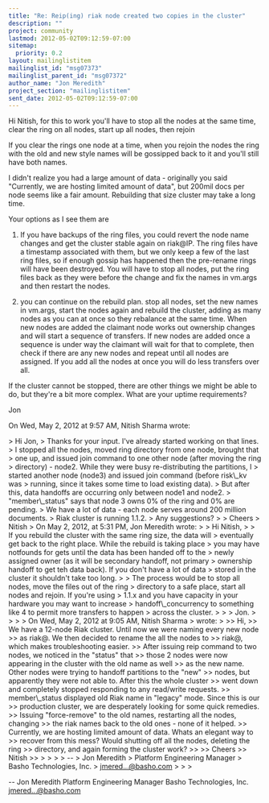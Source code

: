 ```yaml
---
title: "Re: Reip(ing) riak node created two copies in the cluster"
description: ""
project: community
lastmod: 2012-05-02T09:12:59-07:00
sitemap:
  priority: 0.2
layout: mailinglistitem
mailinglist_id: "msg07373"
mailinglist_parent_id: "msg07372"
author_name: "Jon Meredith"
project_section: "mailinglistitem"
sent_date: 2012-05-02T09:12:59-07:00
---
```



Hi Nitish, for this to work you'll have to stop all the nodes at the same
time, clear the ring on all nodes, start up all nodes, then rejoin

If you clear the rings one node at a time, when you rejoin the nodes the
ring with the old and new style names will be gossipped back to it and
you'll still have both names.

I didn't realize you had a large amount of data - originally you
said "Currently, we are hosting limited amount of data", but 200mil docs
per node seems like a fair amount. Rebuilding that size cluster may take a
long time.

Your options as I see them are
 1) If you have backups of the ring files, you could revert the node name
changes and get the cluster stable again on riak@IP. The ring files have a
timestamp associated with them, but we only keep a few of the last ring
files, so if enough gossip has happened then the pre-rename rings will have
been destroyed. You will have to stop all nodes, put the ring files back
as they were before the change and fix the names in vm.args and then
restart the nodes.

 2) you can continue on the rebuild plan. stop all nodes, set the new
names in vm.args, start the nodes again and rebuild the cluster, adding as
many nodes as you can at once so they rebalance at the same time. When new
nodes are added the claimant node works out ownership changes and will
start a sequence of transfers. If new nodes are added once a sequence is
under way the claimant will wait for that to complete, then check if there
are any new nodes and repeat until all nodes are assigned. If you add all
the nodes at once you will do less transfers over all.


If the cluster cannot be stopped, there are other things we might be able
to do, but they're a bit more complex. What are your uptime requirements?

Jon

On Wed, May 2, 2012 at 9:57 AM, Nitish Sharma wrote:

&gt; Hi Jon,
&gt; Thanks for your input. I've already started working on that lines.
&gt; I stopped all the nodes, moved ring directory from one node, brought that
&gt; one up, and issued join command to one other node (after moving the ring
&gt; directory) - node2. While they were busy re-distributing the partitions, I
&gt; started another node (node3) and issued join command (before risk\\_kv was
&gt; running, since it takes some time to load existing data).
&gt; But after this, data handoffs are occurring only between node1 and node2.
&gt; "member\\_status" says that node 3 owns 0% of the ring and 0% are pending.
&gt; We have a lot of data - each node serves around 200 million documents.
&gt; Riak cluster is running 1.1.2.
&gt; Any suggestions?
&gt;
&gt; Cheers
&gt; Nitish
&gt; On May 2, 2012, at 5:31 PM, Jon Meredith wrote:
&gt;
&gt; Hi Nitish,
&gt;
&gt; If you rebuild the cluster with the same ring size, the data will
&gt; eventually get back to the right place. While the rebuild is taking place
&gt; you may have notfounds for gets until the data has been handed off to the
&gt; newly assigned owner (as it will be secondary handoff, not primary
&gt; ownership handoff to get teh data back). If you don't have a lot of data
&gt; stored in the cluster it shouldn't take too long.
&gt;
&gt; The process would be to stop all nodes, move the files out of the ring
&gt; directory to a safe place, start all nodes and rejoin. If you're using
&gt; 1.1.x and you have capacity in your hardware you may want to increase
&gt; handoff\\_concurrency to something like 4 to permit more transfers to happen
&gt; across the cluster.
&gt;
&gt;
&gt; Jon.
&gt;
&gt;
&gt;
&gt; On Wed, May 2, 2012 at 9:05 AM, Nitish Sharma 
&gt; wrote:
&gt;
&gt;&gt; Hi,
&gt;&gt; We have a 12-node Riak cluster. Until now we were naming every new node
&gt;&gt; as riak@. We then decided to rename the all the nodes to
&gt;&gt; riak@, which makes troubleshooting easier.
&gt;&gt; After issuing reip command to two nodes, we noticed in the "status" that
&gt;&gt; those 2 nodes were now appearing in the cluster with the old name as well
&gt;&gt; as the new name. Other nodes were trying to handoff partitions to the "new"
&gt;&gt; nodes, but apparently they were not able to. After this the whole cluster
&gt;&gt; went down and completely stopped responding to any read/write requests.
&gt;&gt; member\\_status displayed old Riak name in "legacy" mode. Since this is our
&gt;&gt; production cluster, we are desperately looking for some quick remedies.
&gt;&gt; Issuing "force-remove" to the old names, restarting all the nodes, changing
&gt;&gt; the riak names back to the old ones - none of it helped.
&gt;&gt; Currently, we are hosting limited amount of data. Whats an elegant way to
&gt;&gt; recover from this mess? Would shutting off all the nodes, deleting the ring
&gt;&gt; directory, and again forming the cluster work?
&gt;&gt;
&gt;&gt; Cheers
&gt;&gt; Nitish
&gt;&gt;
&gt;
&gt;
&gt;
&gt; --
&gt; Jon Meredith
&gt; Platform Engineering Manager
&gt; Basho Technologies, Inc.
&gt; jmered...@basho.com
&gt;
&gt;
&gt;


-- 
Jon Meredith
Platform Engineering Manager
Basho Technologies, Inc.
jmered...@basho.com
